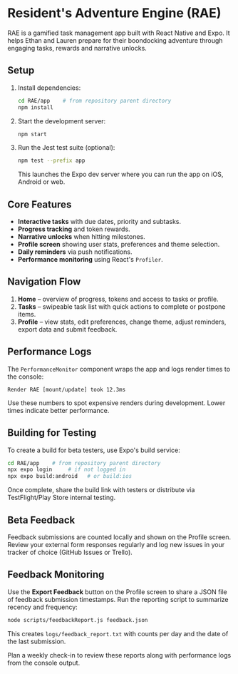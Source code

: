 # Resident's Adventure Engine (RAE)

RAE is a gamified task management app built with React Native and Expo. It helps Ethan and Lauren prepare for their boondocking adventure through engaging tasks, rewards and narrative unlocks.

## Setup

1. Install dependencies:
   ```sh
   cd RAE/app    # from repository parent directory
   npm install
   ```
2. Start the development server:
   ```sh
   npm start
   ```
3. Run the Jest test suite (optional):
   ```sh
   npm test --prefix app
   ```
   This launches the Expo dev server where you can run the app on iOS, Android or web.

## Core Features

- **Interactive tasks** with due dates, priority and subtasks.
- **Progress tracking** and token rewards.
- **Narrative unlocks** when hitting milestones.
- **Profile screen** showing user stats, preferences and theme selection.
- **Daily reminders** via push notifications.
- **Performance monitoring** using React's `Profiler`.

## Navigation Flow

1. **Home** – overview of progress, tokens and access to tasks or profile.
2. **Tasks** – swipeable task list with quick actions to complete or postpone items.
3. **Profile** – view stats, edit preferences, change theme, adjust reminders, export data and submit feedback.

## Performance Logs

The `PerformanceMonitor` component wraps the app and logs render times to the console:
```
Render RAE [mount/update] took 12.3ms
```
Use these numbers to spot expensive renders during development. Lower times indicate better performance.

## Building for Testing

To create a build for beta testers, use Expo's build service:

```sh
cd RAE/app    # from repository parent directory
npx expo login     # if not logged in
npx expo build:android   # or build:ios
```

Once complete, share the build link with testers or distribute via TestFlight/Play Store internal testing.

## Beta Feedback

Feedback submissions are counted locally and shown on the Profile screen. Review your external form responses regularly and log new issues in your tracker of choice (GitHub Issues or Trello).

## Feedback Monitoring

Use the **Export Feedback** button on the Profile screen to share a JSON file of feedback submission timestamps. Run the reporting script to summarize recency and frequency:

```sh
node scripts/feedbackReport.js feedback.json
```

This creates `logs/feedback_report.txt` with counts per day and the date of the last submission.

Plan a weekly check-in to review these reports along with performance logs from the console output.

